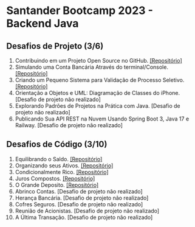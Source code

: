 # Santander Bootcamp 2023 - Backend Java
## Desafios de Projeto (3/6)
1. Contribuindo em um Projeto Open Source no GitHub. [[Repositório]](https://github.com/bluee-bluue/dio-lab-open-source)
2. Simulando uma Conta Bancária Através do terminal/Console. [[Repositório]](https://github.com/bluee-bluue/BackendJava_Santander/tree/main/Desafios%20de%20Projeto/Simulando%20Uma%20Conta%20Banc%C3%A1ria)
3. Criando um Pequeno Sistema para Validação de Processo Seletivo. [[Repositório]](https://github.com/bluee-bluue/BackendJava_Santander/tree/main/Desafios%20de%20Projeto/Sistema%20Para%20Validacao%20de%20Processo%20Seletivo/)
4. Orientação a Objetos e UML: Diagramação de Classes do iPhone. [Desafio de projeto não realizado]
5. Explorando Padrões de Projetos na Prática com Java. [Desafio de projeto não realizado]
6. Publicando Sua API REST na Nuvem Usando Spring Boot 3, Java 17 e Railway. [Desafio de projeto não realizado]

## Desafios de Código (3/10)
1. Equilibrando o Saldo. [[Repositório]](https://github.com/bluee-bluue/BackendJava_Santander/tree/main/Desafios%20de%20Codigo/Equilibrando%20o%20Saldo/)
2. Organizando seus Ativos. [[Repositório]](https://github.com/bluee-bluue/BackendJava_Santander/tree/main/Desafios%20de%20Codigo/Organizando%20seus%20Ativos/)
3. Condicionalmente Rico. [[Repositório]](https://github.com/bluee-bluue/BackendJava_Santander/tree/main/Desafios%20de%20Codigo/Condicionalmente%20Rico/)
4. Juros Compostos. [[Repositório]](https://github.com/bluee-bluue/BackendJava_Santander/tree/main/Desafios%20de%20Codigo/Juros%20Compostos/)
5. O Grande Deposito. [[Repositório]](https://github.com/bluee-bluue/BackendJava_Santander/tree/main/Desafios%20de%20Codigo/O%20Grande%20Proposito/)
6. Abrinco Contas. [Desafio de projeto não realizado]
7. Herança Bancária. [Desafio de projeto não realizado]
8. Cofres Seguros. [Desafio de projeto não realizado]
9. Reunião de Acionistas. [Desafio de projeto não realizado]
10. A Última Transação. [Desafio de projeto não realizado]